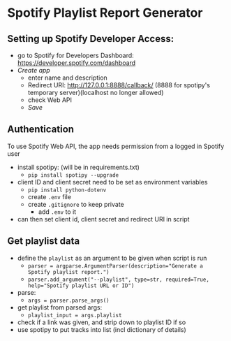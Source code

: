 # Spotify Playlist Report Generator

## Setting up Spotify Developer Access:
- go to Spotify for Developers Dashboard: https://developer.spotify.com/dashboard
- _Create app_
  - enter name and description
  - Redirect URI: http://127.0.0.1:8888/callback/ (8888 for spotipy's temporary server)(localhost no longer allowed)
  - check Web API
  - _Save_

## Authentication
To use Spotify Web API, the app needs permission from a logged in Spotify user
- install spotipy: (will be in requirements.txt)
  - `pip install spotipy --upgrade`
- client ID and client secret need to be set as environment variables
  - `pip install python-dotenv`
  - create `.env` file
  - create `.gitignore` to keep private
    - add `.env` to it
- can then set client id, client secret and redirect URI in script

## Get playlist data
- define the `playlist` as an argument to be given when script is run
  - `parser = argparse.ArgumentParser(description="Generate a Spotify playlist report.")`
  - `parser.add_argument("--playlist", type=str, required=True, help="Spotify playlist URL or ID")`
- parse:
  - `args = parser.parse_args()`
- get playlist from parsed args:
  - `playlist_input = args.playlist`
- check if a link was given, and strip down to playlist ID if so
- use spotipy to put tracks into list (incl dictionary of details)
